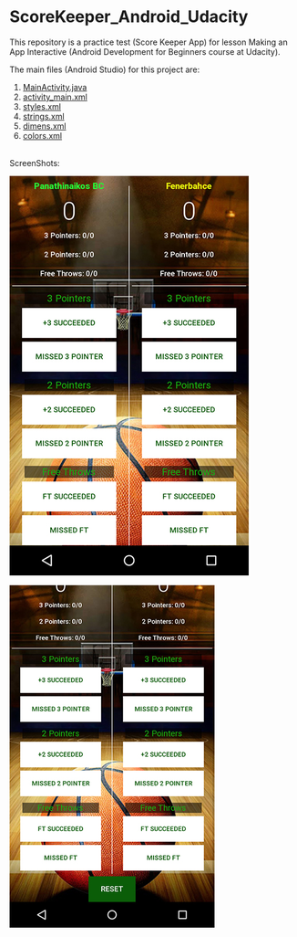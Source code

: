# ScoreKeeper_Android_Udacity
This repository is a practice test (Score Keeper App) for lesson Making an App Interactive (Android Development for Beginners course at Udacity).

The main files (Android Studio) for this project are:

1. <a href="https://github.com/KostasAnagnostou/ScoreKeeper_Android_Udacity/blob/master/app/src/main/java/com/example/android/scorekeeper/MainActivity.java">MainActivity.java</a></br>
2. <a href="https://github.com/KostasAnagnostou/ScoreKeeper_Android_Udacity/blob/master/app/src/main/res/layout/activity_main.xml">activity_main.xml</a></br>
3. <a href="https://github.com/KostasAnagnostou/ScoreKeeper_Android_Udacity/blob/master/app/src/main/res/values/styles.xml">styles.xml</a></br>
4. <a href="https://github.com/KostasAnagnostou/ScoreKeeper_Android_Udacity/blob/master/app/src/main/res/values/strings.xml">strings.xml</a></br>
5. <a href="https://github.com/KostasAnagnostou/ScoreKeeper_Android_Udacity/blob/master/app/src/main/res/values/dimens.xml">dimens.xml</a></br>
6. <a href="https://github.com/KostasAnagnostou/ScoreKeeper_Android_Udacity/blob/master/app/src/main/res/values/colors.xml">colors.xml</a></br>
</br>
ScreenShots:

![alt tag](https://github.com/KostasAnagnostou/ScoreKeeper_Android_Udacity/blob/master/score_keeper.jpg)

![alt tag](https://github.com/KostasAnagnostou/ScoreKeeper_Android_Udacity/blob/master/scorekeeper.jpg)




